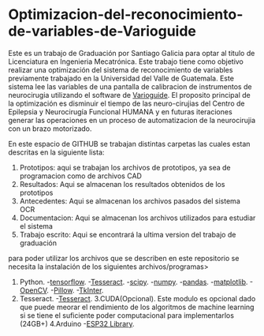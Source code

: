 # Optimizacion-del-reconocimiento-de-variables-de-Varioguide
Este es un trabajo de Graduación por Santiago Galicia para optar al titulo de Licenciatura en Ingenieria Mecatrónica.
Este trabajo tiene como objetivo realizar una optimización del sistema de reconocimiento de variables previamente trabajado en la Universidad del Valle de Guatemala. Este sistema lee las variables de una pantalla de calibracion de instrumentos de neurocirugia utilizando el software de [Varioguide](https://www.brainlab.com/es/productos-de-cirugia/relacion-de-productos-de-neurocirugia/navegacion-craneal/). 
El proposito principal de la optimización es disminuir el tiempo de las neuro-cirujias del Centro de Epilepsia y Neurocirugía Funcional HUMANA y en futuras iteraciones generar las operaciones en un proceso de automatizacion de la neurocirujia con un brazo motorizado.

En este espacio de GITHUB se trabajan distintas carpetas las cuales estan descritas en la siguiente lista:

1. Prototipos: aqui se trabajan los archivos de prototipos, ya sea de programacion como de archivos CAD 
2. Resultados: Aqui se almacenan los resultados obtenidos de los prototipos
3. Antecedentes: Aqui se almacenan los archivos pasados del sistema OCR
4. Documentacion: Aqui se almacenan los archivos utilizados para estudiar el sistema
5. Trabajo escrito: Aqui se encontrará la ultima version del trabajo de graduación

para poder utilizar los archivos que se describen en este repositorio se necesita la instalación de los siguientes archivos/programas>
1. Python.
	-[tensorflow](https://www.tensorflow.org/install/pip).
	-[Tesseract](https://pypi.org/project/pytesseract/).
	-[scipy](https://scipy.org/install/).
	-[numpy](https://numpy.org/install/).
	-[pandas](https://pypi.org/project/pandas/).
	-[matplotlib](https://matplotlib.org/stable/users/installing/index.html).
	-[OpenCV](https://pypi.org/project/opencv-python/).
	-[Pillow](https://pypi.org/project/Pillow/).
	-[TkInter](https://www.tutorialspoint.com/how-to-install-tkinter-in-python).
2. Tesseract.
	-[Tesseract](https://github.com/tesseract-ocr/tesseract).
3.CUDA(Opcional).
Este modulo es opcional dado que puede meorar el rendimiento de los algoritmos de machine learning si se tiene el suficiente poder computacional para implementarlos (24GB+)
4.Arduino
	-[ESP32 Library](https://randomnerdtutorials.com/installing-the-esp32-board-in-arduino-ide-windows-instructions/).
